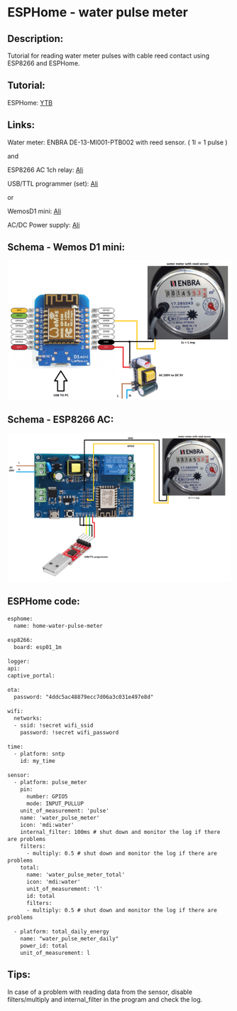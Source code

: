 # ESPHome - water pulse meter

## Description:

Tutorial for reading water meter pulses with cable reed contact using ESP8266 and ESPHome.

## Tutorial:

ESPHome: [YTB](https://www.youtube.com/watch?v=mj-24SZLQKk) 

## Links:

Water meter: ENBRA DE-13-MI001-PTB002 with reed sensor. ( 1l = 1 pulse )

and

ESP8266 AC 1ch relay: [Ali](https://www.aliexpress.com/item/1005001631140958.html?dp=61e453ee0fa2025c4ba43400&cn=ah&aff_fcid=bc98419ec5b0425abf957a328f7c1556-1645572122033-04627-_AnTGXs&tt=CPS_NORMAL&aff_fsk=_AnTGXs&aff_platform=portals-)

USB/TTL programmer (set): [Ali](https://www.aliexpress.com/item/4000120687489.html?spm=a2g0o.productlist.0.0.1c584f39Jcl6io&algo_pvid=9b1a0e4e-551b-4ba6-af72-74ef9ac96b87&aem_p4p_detail=2022022216244713238668511815050004685000&algo_exp_id=9b1a0e4e-551b-4ba6-)

or 

WemosD1 mini: [Ali](https://www.aliexpress.com/item/1005003430551175.html?spm=a2g0o.productlist.0.0.2b6649f2d9lNvP&algo_pvid=999515b6-0dda-4fce-94ff-490172a0ba2c&aem_p4p_detail=2022022216235813155484689130080004686856&algo_exp_id=)

AC/DC Power supply: [Ali](https://www.aliexpress.com/item/1005001432291885.html?dp=61e453ee0fa2025c4ba43400&cn=ah&aff_fcid=e91f783db22b487fac9475b898675279-1645575787579-00803-_d6jWDbY&aff_fsk=_d6jWDbY&aff_platform=link-c-)



## Schema - Wemos D1 mini:

![Wemos D1 mini](https://github.com/peca2345/ESPHome-water-pulse-meter/blob/main/WemosD1mini_schema.png)

## Schema - ESP8266 AC:
![ESP8266 AC](https://github.com/peca2345/ESPHome-water-pulse-meter/blob/main/ESP8266_AC_schema.png)


## ESPHome code:

```
esphome:
  name: home-water-pulse-meter
  
esp8266:
  board: esp01_1m
  
logger:
api:
captive_portal:

ota:
  password: "4ddc5ac48879ecc7d06a3c031e497e8d"

wifi:
  networks:
  - ssid: !secret wifi_ssid
    password: !secret wifi_password

time:
  - platform: sntp
    id: my_time

sensor:
  - platform: pulse_meter
    pin:
      number: GPIO5
      mode: INPUT_PULLUP
    unit_of_measurement: 'pulse'
    name: 'water_pulse_meter'
    icon: 'mdi:water'
    internal_filter: 100ms # shut down and monitor the log if there are problems
    filters:
      - multiply: 0.5 # shut down and monitor the log if there are problems
    total:
      name: 'water_pulse_meter_total'
      icon: 'mdi:water'
      unit_of_measurement: 'l'
      id: total
      filters:
      - multiply: 0.5 # shut down and monitor the log if there are problems

  - platform: total_daily_energy
    name: "water_pulse_meter_daily"
    power_id: total  
    unit_of_measurement: l
```


## Tips:

In case of a problem with reading data from the sensor, disable filters/multiply and internal_filter in the program and check the log.
